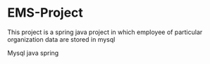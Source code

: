 # EMS-Project
This project is a spring java project in which employee of particular organization data are stored in mysql

Mysql
java
spring
